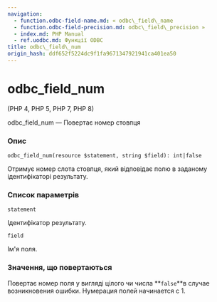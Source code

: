 ```yaml
---
navigation:
  - function.odbc-field-name.md: « odbc\_field\_name
  - function.odbc-field-precision.md: odbc\_field\_precision »
  - index.md: PHP Manual
  - ref.uodbc.md: Функції ODBC
title: odbc\_field\_num
origin_hash: ddf652f5224dc9f1fa9671347921941ca401ea50
---
```

# odbc\_field\_num

(PHP 4, PHP 5, PHP 7, PHP 8)

odbc\_field\_num — Повертає номер стовпця

### Опис

```methodsynopsis
odbc_field_num(resource $statement, string $field): int|false
```

Отримує номер слота стовпця, який відповідає полю в заданому ідентифікаторі результату.

### Список параметрів

`statement`

Ідентифікатор результату.

`field`

Ім'я поля.

### Значення, що повертаються

Повертає номер поля у вигляді цілого чи числа \*\*`false`\*\*в случае возникновения ошибки. Нумерация полей начинается с 1.
